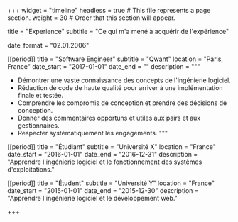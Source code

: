 +++
widget = "timeline"
headless = true  # This file represents a page section.
weight = 30  # Order that this section will appear.

title = "Experience"
subtitle = "Ce qui m'a mené à acquérir de l'expérience"

date_format = "02.01.2006"

[[period]]
  title = "Software Engineer"
  subtitle = "[Qwant](https://www.qwant.fr)"
  location = "Paris, France"
  date_start = "2017-01-01"
  date_end = ""
  description = """
* Démontrer une vaste connaissance des concepts de l'ingénierie logiciel.
* Rédaction de code de haute qualité pour arriver à une implémentation finale et testée.
* Comprendre les compromis de conception et prendre des décisions de conception.
* Donner des commentaires opportuns et utiles aux pairs et aux gestionnaires.
* Respecter systématiquement les engagements.
  """

[[period]]
  title = "Étudiant"
  subtitle = "Université X"
  location = "France"
  date_start = "2016-01-01"
  date_end = "2016-12-31"
  description = "Apprendre l'ingénierie logiciel et le fonctionnement des systèmes d'exploitations."

[[period]]
  title = "Étudent"
  subtitle = "Université Y"
  location = "France"
  date_start = "2015-01-01"
  date_end = "2015-12-30"
  description = "Apprendre l'ingénierie logiciel et le développement web."
  
+++